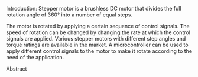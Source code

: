 Introduction:
Stepper motor is a brushless DC motor that divides the full rotation angle of 360° into a number of equal steps.

The motor is rotated by applying a certain sequence of control signals. The speed of rotation can be changed by changing the rate at which the control signals are applied.
Various stepper motors with different step angles and torque ratings are available in the market.
A microcontroller can be used to apply different control signals to the motor to make it rotate according to the need of the application.

Abstract

